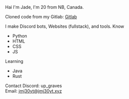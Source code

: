 Hai I'm Jade, I'm 20 from NB, Canada.

Cloned code from my Gitlab:
[Gitlab](https://gitlab.jmj30yt.xyz/jmj30)

I make Discord bots, Websites (fullstack), and tools.
Know
- Python
- HTML
- CSS
- JS

Learning
- Java
- Rust

Contact
Discord: up_graves<br>
Email: jmj30yt@jmj30yt.xyz
